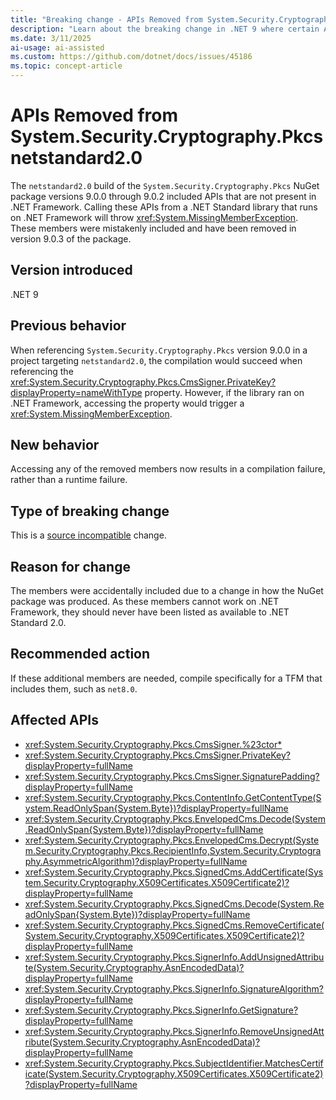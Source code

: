 ```yaml
---
title: "Breaking change - APIs Removed from System.Security.Cryptography.Pkcs netstandard2.0"
description: "Learn about the breaking change in .NET 9 where certain APIs were removed from System.Security.Cryptography.Pkcs netstandard2.0."
ms.date: 3/11/2025
ai-usage: ai-assisted
ms.custom: https://github.com/dotnet/docs/issues/45186
ms.topic: concept-article
---
```


# APIs Removed from System.Security.Cryptography.Pkcs netstandard2.0

The `netstandard2.0` build of the `System.Security.Cryptography.Pkcs` NuGet package versions 9.0.0 through 9.0.2 included APIs that are not present in .NET Framework. Calling these APIs from a .NET Standard library that runs on .NET Framework will throw <xref:System.MissingMemberException>. These members were mistakenly included and have been removed in version 9.0.3 of the package.

## Version introduced

.NET 9

## Previous behavior

When referencing `System.Security.Cryptography.Pkcs` version 9.0.0 in a project targeting `netstandard2.0`, the compilation would succeed when referencing the <xref:System.Security.Cryptography.Pkcs.CmsSigner.PrivateKey?displayProperty=nameWithType> property. However, if the library ran on .NET Framework, accessing the property would trigger a <xref:System.MissingMemberException>.

## New behavior

Accessing any of the removed members now results in a compilation failure, rather than a runtime failure.

## Type of breaking change

This is a [source incompatible](../../categories.md#source-compatibility) change.

## Reason for change

The members were accidentally included due to a change in how the NuGet package was produced. As these members cannot work on .NET Framework, they should never have been listed as available to .NET Standard 2.0.

## Recommended action

If these additional members are needed, compile specifically for a TFM that includes them, such as `net8.0`.

## Affected APIs

- <xref:System.Security.Cryptography.Pkcs.CmsSigner.%23ctor*>
- <xref:System.Security.Cryptography.Pkcs.CmsSigner.PrivateKey?displayProperty=fullName>
- <xref:System.Security.Cryptography.Pkcs.CmsSigner.SignaturePadding?displayProperty=fullName>
- <xref:System.Security.Cryptography.Pkcs.ContentInfo.GetContentType(System.ReadOnlySpan{System.Byte})?displayProperty=fullName>
- <xref:System.Security.Cryptography.Pkcs.EnvelopedCms.Decode(System.ReadOnlySpan{System.Byte})?displayProperty=fullName>
- <xref:System.Security.Cryptography.Pkcs.EnvelopedCms.Decrypt(System.Security.Cryptography.Pkcs.RecipientInfo,System.Security.Cryptography.AsymmetricAlgorithm)?displayProperty=fullName>
- <xref:System.Security.Cryptography.Pkcs.SignedCms.AddCertificate(System.Security.Cryptography.X509Certificates.X509Certificate2)?displayProperty=fullName>
- <xref:System.Security.Cryptography.Pkcs.SignedCms.Decode(System.ReadOnlySpan{System.Byte})?displayProperty=fullName>
- <xref:System.Security.Cryptography.Pkcs.SignedCms.RemoveCertificate(System.Security.Cryptography.X509Certificates.X509Certificate2)?displayProperty=fullName>
- <xref:System.Security.Cryptography.Pkcs.SignerInfo.AddUnsignedAttribute(System.Security.Cryptography.AsnEncodedData)?displayProperty=fullName>
- <xref:System.Security.Cryptography.Pkcs.SignerInfo.SignatureAlgorithm?displayProperty=fullName>
- <xref:System.Security.Cryptography.Pkcs.SignerInfo.GetSignature?displayProperty=fullName>
- <xref:System.Security.Cryptography.Pkcs.SignerInfo.RemoveUnsignedAttribute(System.Security.Cryptography.AsnEncodedData)?displayProperty=fullName>
- <xref:System.Security.Cryptography.Pkcs.SubjectIdentifier.MatchesCertificate(System.Security.Cryptography.X509Certificates.X509Certificate2)?displayProperty=fullName>
